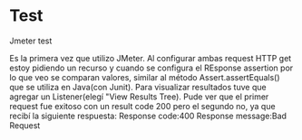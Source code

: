 # Test
Jmeter test

Es la primera vez que utilizo JMeter. Al configurar ambas request HTTP get estoy pidiendo un recurso y cuando se configura el REsponse assertion por lo que veo se comparan valores, similar al método Assert.assertEquals() que se utiliza en Java(con Junit).
Para visualizar resultados tuve que agregar un Listener(elegí "View Results Tree). Pude ver que el primer request fue exitoso con un result code 200 pero el segundo no, ya que recibí la siguiente respuesta: 
Response code:400
Response message:Bad Request
